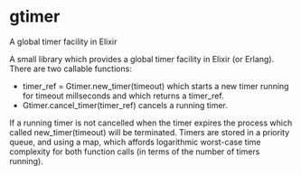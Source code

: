 # gtimer
A global timer facility in Elixir

A small library which provides a global timer facility in Elixir (or Erlang). There are two callable functions:
  - timer_ref = Gtimer.new_timer(timeout) 
    which starts a new timer running for timeout millseconds and which returns a timer_ref.
  - Gtimer.cancel_timer(timer_ref) 
    cancels a running timer.

If a running timer is not cancelled when the timer expires the process which called new_timer(timeout) will be terminated. 
Timers are stored in a priority queue, and using a map, which affords logarithmic worst-case time complexity for both function calls 
(in terms of the number of timers running).
